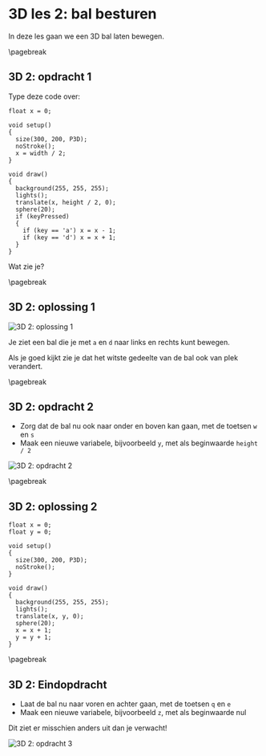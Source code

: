 # 3D les 2: bal besturen

In deze les gaan we een 3D bal laten bewegen.

\pagebreak

## 3D 2: opdracht 1 

Type deze code over:

```processing
float x = 0;

void setup() 
{
  size(300, 200, P3D);
  noStroke();
  x = width / 2;
}

void draw() 
{
  background(255, 255, 255);
  lights();
  translate(x, height / 2, 0);
  sphere(20);
  if (keyPressed) 
  {
    if (key == 'a') x = x - 1;
    if (key == 'd') x = x + 1;
  }
}
```

Wat zie je?

\pagebreak

## 3D 2: oplossing 1 

![3D 2: oplossing 1](3D2_2.png)

Je ziet een bal die je met `a` en `d` naar 
links en rechts kunt bewegen.

Als je goed kijkt zie je dat het witste gedeelte van de bal ook van plek verandert.

\pagebreak

## 3D 2: opdracht 2

 * Zorg dat de bal nu ook naar onder en boven kan gaan, met de toetsen `w` en `s`
 * Maak een nieuwe variabele, bijvoorbeeld `y`, met als beginwaarde `height / 2`

![3D 2: opdracht 2](3D2_2.png)

\pagebreak

## 3D 2: oplossing 2 

```processing
float x = 0;
float y = 0;

void setup() 
{
  size(300, 200, P3D);
  noStroke();
}

void draw() 
{
  background(255, 255, 255);
  lights();
  translate(x, y, 0);
  sphere(20);
  x = x + 1;
  y = y + 1;
}
```

\pagebreak

## 3D 2: Eindopdracht

 * Laat de bal nu naar voren en achter gaan, met de toetsen `q` en `e`
 * Maak een nieuwe variabele, bijvoorbeeld `z`, met als beginwaarde nul

Dit ziet er misschien anders uit dan je verwacht!

![3D 2: opdracht 3](3D2_Eindopdracht.png)

